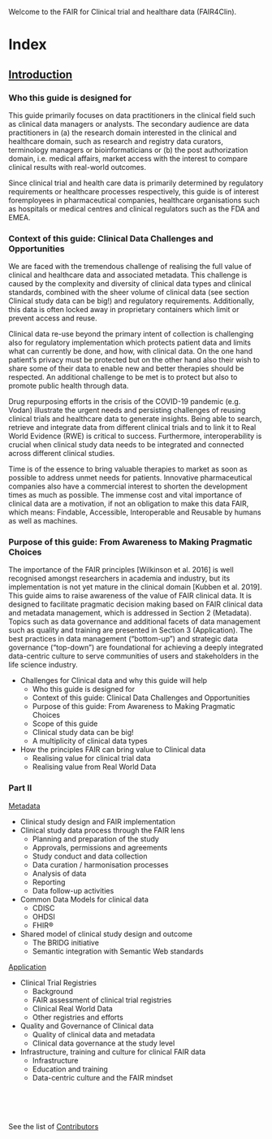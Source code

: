 Welcome to the FAIR for Clinical trial and healthare data (FAIR4Clin).  



# Index

## [Introduction](https://lltommy.github.io/pagesPlayground/introduction)

### Who this guide is designed for
This guide primarily focuses on data practitioners in the clinical field such as clinical data managers or analysts. The secondary audience are data practitioners in (a) the research domain interested in the clinical and healthcare domain, such as research and registry data curators, terminology managers or bioinformaticians or (b) the post authorization domain, i.e. medical affairs, market access with the interest to compare clinical results with real-world outcomes. 

Since clinical trial and health care data is primarily determined by regulatory requirements or healthcare processes respectively, this guide is of interest foremployees in pharmaceutical companies, healthcare organisations such as hospitals or medical centres and clinical regulators such as the FDA and EMEA.

### Context of this guide: Clinical Data Challenges and Opportunities
We are faced with the tremendous challenge of realising the full value of clinical and healthcare data and associated metadata. This challenge is caused by the complexity and diversity of clinical data types and clinical standards, combined with the sheer volume of clinical data (see section Clinical study data can be big!) and regulatory requirements. Additionally, this data is often locked away in proprietary containers which limit or prevent access and reuse. 

Clinical data re-use beyond the primary intent of collection is challenging also for regulatory implementation which protects patient data and limits what can currently be done, and how, with clinical data. On the one hand patient’s privacy must be protected but on the other hand also their wish to share some of their data to enable new and better therapies should be respected. An additional challenge to be met is to protect but also to promote public health through data. 

Drug repurposing efforts in the crisis of the COVID-19 pandemic (e.g. Vodan) illustrate the urgent needs and persisting challenges of reusing clinical trials and healthcare data to generate insights. Being able to search, retrieve and integrate data from different clinical trials and to link it to Real World Evidence (RWE) is critical to success. Furthermore, interoperability is crucial when clinical study data needs to be integrated and connected across different clinical studies. 

Time is of the essence to bring valuable therapies to market as soon as possible to address unmet needs for patients. Innovative pharmaceutical companies also have a commercial interest to shorten the development times as much as possible. The immense cost and vital importance of clinical data are a motivation, if not an obligation to make this data FAIR, which means: Findable, Accessible, Interoperable and Reusable by humans as well as machines.

### Purpose of this guide: From Awareness to Making Pragmatic Choices 
The importance of the FAIR principles [Wilkinson et al. 2016] is well recognised amongst researchers in academia and industry, but its implementation is not yet mature in the clinical domain  [Kubben et al.  2019]. This guide aims to raise awareness of the value of FAIR clinical data. It is designed to facilitate pragmatic decision making based on FAIR clinical data and metadata management, which is addressed in Section 2 (Metadata). Topics such as data governance and additional facets of data management such as quality and training are presented in Section 3 (Application). The best practices in data management (“bottom-up”) and strategic data governance (“top-down”) are foundational for achieving a deeply integrated data-centric culture to serve communities of users and stakeholders in the life science industry.


- Challenges for Clinical data and why this guide will help
  - Who this guide is designed for
  - Context of this guide: Clinical Data Challenges and Opportunities
  - Purpose of this guide: From Awareness to Making Pragmatic Choices
  - Scope of this guide
  - Clinical study data can be big!
  - A multiplicity of clinical data types
- How the principles FAIR can bring value to Clinical data 
  - Realising value for clinical trial data
  - Realising value from Real World Data

### Part II 
[Metadata](https://lltommy.github.io/pagesPlayground/metadata)
- Clinical study design and FAIR implementation
- Clinical study data process through the FAIR lens
  - Planning and preparation of the study
  - Approvals, permissions and agreements
  - Study conduct and data collection
  - Data curation / harmonisation processes
  - Analysis of data
  - Reporting
  - Data follow-up activities 
- Common Data Models for clinical data
  - CDISC
  - OHDSI
  - FHIR®
- Shared model of clinical study design and outcome
  - The BRIDG initiative
  - Semantic integration with Semantic Web standards

[Application](https://lltommy.github.io/pagesPlayground/application)
- Clinical Trial Registries
  - Background
  - FAIR assessment of clinical trial registries
  - Clinical Real World Data
  - Other registries and efforts
- Quality and Governance of Clinical data
  - Quality of clinical data and metadata
  - Clinical data governance at the study level
- Infrastructure, training and culture for clinical FAIR data
  - Infrastructure
  - Education and training
  - Data-centric culture and the FAIR mindset

 

<br><br><br>


See the list of [Contributors](https://lltommy.github.io/pagesPlayground/contributors)
